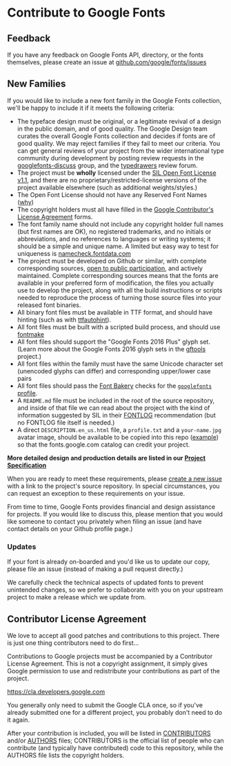 # Contribute to Google Fonts

## Feedback

If you have any feedback on Google Fonts API, directory, or the fonts themselves, please create an issue at [github.com/google/fonts/issues](http://github.com/google/fonts/issues)

## New Families

If you would like to include a new font family in the Google Fonts collection, we'll be happy to include it if it meets the following criteria:

* The typeface design must be original, or a legitimate revival of a design in the public domain, and of good quality. The Google Design team curates the overall Google Fonts collection and decides if fonts are of good quality. We may reject families if they fail to meet our criteria. You can get general reviews of your project from the wider international type community during development by posting review requests in the [googlefonts-discuss](https://groups.google.com/forum/#!forum/googlefonts-discuss) group, and the [typedrawers](http://typedrawers.com/categories/critiques%E2%80%94type-design) review forum.
* The project must be **wholly** licensed under the [SIL Open Font License v1.1](http://scripts.sil.org/OFL), and there are no proprietary/restricted-license versions of the project available elsewhere (such as additional weights/styles.)
* The Open Font License should not have any Reserved Font Names ([why](https://github.com/simoncozens/silson/issues/1))
* The copyright holders must all have filled in the [Google Contributor's License Agreement](https://cla.developers.google.com) forms.
* The font family name should not include any copyright holder full names (but first names are OK), no registered trademarks, and no initials or abbreviations, and no references to languages or writing systems; it should be a simple and unique name. A limited but easy way to test for uniqueness is [namecheck.fontdata.com](https://namecheck.fontdata.com)  
* The project must be developed on Github or similar, with complete corresponding sources, [open to public participation](http://producingoss.com), and actively maintained. Complete corresponding sources means that the fonts are available in your preferred form of modification, the files you actually use to develop the project, along with all the build instructions or scripts needed to  reproduce the process of turning those source files into your released font binaries.  
* All binary font files must be available in TTF format, and should have hinting (such as with [ttfautohint](http://www.freetype.org/ttfautohint/)).
* All font files must be built with a scripted build process, and should use [fontmake](https://github.com/googlefonts/fontmake)
* All font files should support the "Google Fonts 2016 Plus" glyph set. (Learn more about the Google Fonts 2016 glyph sets in the [gftools](https://github.com/googlefonts/gftools/blob/master/Lib/gftools/encodings/GF%20Glyph%20Sets/README.md) project.)
* All font files within the family must have the same Unicode character set (unencoded glyphs can differ) and corresponding upper/lower case pairs  
* All font files should pass the [Font Bakery](https://github.com/googlefonts/fontbakery) checks for the [`googlefonts` profile](https://font-bakery.readthedocs.io/en/stable/fontbakery/profiles/googlefonts.html).
* A `README.md` file must be included in the root of the source repository, and inside of that file we can read about the project with the kind of information suggested by SIL in their [FONTLOG](http://scripts.sil.org/cms/scripts/page.php?site_id=nrsi&id=ofl-faq_web#43cecb44) recommendation (but no FONTLOG file itself is needed.)
* A direct `DESCRIPTION.en_us.html` file, a `profile.txt` and a `your-name.jpg` avatar image, should be available to be copied into this repo ([example](https://github.com/google/fonts/blob/master/ofl/poppins/DESCRIPTION.en_us.html)) so that the fonts.google.com catalog can credit your project.  

**More detailed design and production details are listed in our [Project Specification](https://github.com/googlefonts/gf-docs/tree/master/Spec)**

When you are ready to meet these requirements, please [create a new issue](https://github.com/google/fonts/issues) with a link to the project's source repository.
In special circumstances, you can request an exception to these requirements on your issue.

From time to time, Google Fonts provides financial and design assistance for projects. 
If you would like to discuss this, please mention that you would like someone to contact you privately when filing an issue (and have contact details on your Github profile page.)

### Updates

If your font is already on-boarded and you'd like us to update our copy, please file an issue (instead of making a pull request directly.)

We carefully check the technical aspects of updated fonts to prevent unintended changes, so we prefer to collaborate with you on your upstream project to make a release which we update from. 

## Contributor License Agreement

We love to accept all good patches and contributions to this project. 
There is just one thing contributors need to do first...

Contributions to Google projects must be accompanied by a Contributor License Agreement. 
This is not a copyright assignment, it simply gives Google permission to use and redistribute your contributions as part of the project.

<https://cla.developers.google.com>

You generally only need to submit the Google CLA once, so if you've already submitted one for a different project, you probably don't need to do it again.

After your contribution is included, you will be listed in [CONTRIBUTORS](CONTRIBUTORS) and/or [AUTHORS](AUTHORS) files; 
CONTRIBUTORS is the official list of people who can contribute (and typically have contributed) code to this repository, while the AUTHORS file lists the copyright holders.
